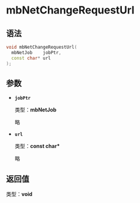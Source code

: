 # mbNetChangeRequestUrl

## 语法

``` cpp
void mbNetChangeRequestUrl(
  mbNetJob    jobPtr,
  const char* url
);
```

## 参数

- **`jobPtr`**

  类型：**mbNetJob**

  略

- **`url`**

  类型：**const char\***

  略

## 返回值

类型：**void**
